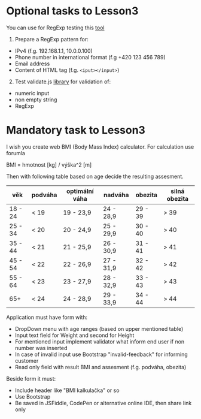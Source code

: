 # Optional tasks to Lesson3

You can use for RegExp testing this [tool](https://regex101.com)
1) Prepare a RegExp pattern for:
* IPv4 (f.g. 192.168.1.1, 10.0.0.100)
* Phone number in international format (f.g +420 123 456 789)
* Email address
* Content of HTML tag (f.g. `<iput></input>`)
2) Test validate.js [library](https://validatejs.org) for validation of:
* numeric input
* non empty string
* RegExp

# Mandatory task to Lesson3

I wish you create web BMI (Body Mass Index) calculator. For calculation use forumla

BMI = hmotnost [kg] / výška^2 [m] 

Then with following table based on age decide the resulting assesment.

 věk     | podváha | optimální váha | nadváha   | obezita | silná obezita
-------- | ------- | -------------- | --------- | ------- | -------------
 18 - 24 | < 19    | 19 - 23,9      | 24 - 28,9 | 29 - 39 | > 39
 25 - 34 | < 20    | 20 - 24,9      | 25 - 29,9 | 30 - 40 | > 40
 35 - 44 | < 21    | 21 - 25,9      | 26 - 30,9 | 31 - 41 | > 41
 45 - 54 | < 22    | 22 - 26,9      | 27 - 31,9 | 32 - 42 | > 42
 55 - 64 | < 23    | 23 - 27,9      | 28 - 32,9 | 33 - 43 | > 43
 65+     | < 24    | 24 - 28,9      | 29 - 33,9 | 34 - 44 | > 44

Application must have form with:
* DropDown menu with age ranges (based on upper mentioned table)
* Input text field for Weight and second for Height
* For mentioned input implement validator what inform end user if non number was inserted
* In case of invalid input use Bootstrap "invalid-feedback" for informing customer
* Read only field with result BMI and assesment (f.g. podváha, obezita)

Beside form it must:
* Include header like "BMI kalkulačka" or so
* Use Bootstrap
* Be saved in JSFiddle, CodePen or alternative online IDE, then share link only
